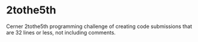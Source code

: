 # 2tothe5th
Cerner 2tothe5th programming challenge of creating code submissions that are 32 lines or less, not including comments.
